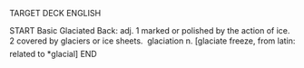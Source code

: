 TARGET DECK
ENGLISH

START
Basic
Glaciated
Back: adj. 1 marked or polished by the action of ice. 2 covered by glaciers or ice sheets.  glaciation n. [glaciate freeze, from latin: related to *glacial]
END
